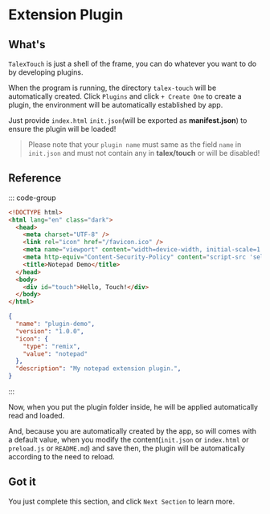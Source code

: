 # Extension Plugin

## What's

`TalexTouch` is just a shell of the frame, you can do whatever you want to do by developing plugins.

When the program is running, the directory `talex-touch` will be automatically created. Click `Plugins` and click `+ Create One` to create a plugin, the environment will be automatically established by app.

Just provide `index.html` `init.json`(will be exported as **manifest.json**) to ensure the plugin will be loaded!

> Please note that your `plugin name` must same as the field `name` in `init.json` and must not contain any in **talex/touch** or will be disabled!

## Reference

::: code-group

``` html [index.html]
<!DOCTYPE html>
<html lang="en" class="dark">
  <head>
    <meta charset="UTF-8" />
    <link rel="icon" href="/favicon.ico" />
    <meta name="viewport" content="width=device-width, initial-scale=1.0" />
    <meta http-equiv="Content-Security-Policy" content="script-src 'self' 'unsafe-inline';" />
    <title>Notepad Demo</title>
  </head>
  <body>
    <div id="touch">Hello, Touch!</div>
  </body>
</html>
```

``` JSON [init.json]
{
  "name": "plugin-demo",
  "version": "1.0.0",
  "icon": {
    "type": "remix",
    "value": "notepad"
  },
  "description": "My notepad extension plugin.",
}
```

:::

Now, when you put the plugin folder inside, he will be applied automatically read and loaded.

And, because you are automatically created by the app, so will comes with a default value, when you modify the content(`init.json` or `index.html` or `preload.js` or `README.md`) and save then, the plugin will be automatically according to the need to reload.

## Got it

You just complete this section, and click `Next Section` to learn more.
